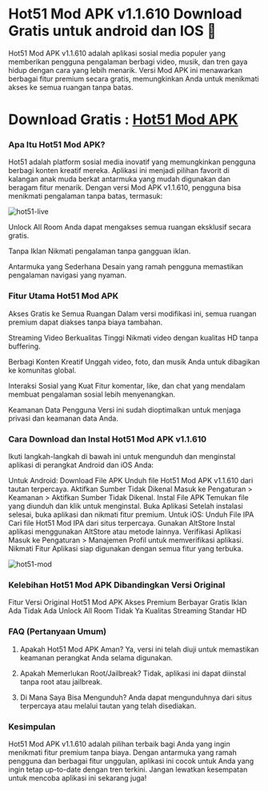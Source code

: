# Hot51 Mod APK v1.1.610 Download Gratis untuk android dan IOS 👋

Hot51 Mod APK v1.1.610 adalah aplikasi sosial media populer yang memberikan pengguna pengalaman berbagi video, musik, dan tren gaya hidup dengan cara yang lebih menarik. Versi Mod APK ini menawarkan berbagai fitur premium secara gratis, memungkinkan Anda untuk menikmati akses ke semua ruangan tanpa batas.

# Download Gratis :  [Hot51 Mod APK](https://hot51-apk.gamemodfree.com)

### Apa Itu Hot51 Mod APK?
Hot51 adalah platform sosial media inovatif yang memungkinkan pengguna berbagi konten kreatif mereka. Aplikasi ini menjadi pilihan favorit di kalangan anak muda berkat antarmuka yang mudah digunakan dan beragam fitur menarik. Dengan versi Mod APK v1.1.610, pengguna bisa menikmati pengalaman tanpa batas, termasuk:

![hot51-live](https://github.com/user-attachments/assets/6c982932-a685-45a0-990f-589a9d244027)


Unlock All Room
Anda dapat mengakses semua ruangan eksklusif secara gratis.

Tanpa Iklan
Nikmati pengalaman tanpa gangguan iklan.

Antarmuka yang Sederhana
Desain yang ramah pengguna memastikan pengalaman navigasi yang nyaman.

### Fitur Utama Hot51 Mod APK
Akses Gratis ke Semua Ruangan
Dalam versi modifikasi ini, semua ruangan premium dapat diakses tanpa biaya tambahan.

Streaming Video Berkualitas Tinggi
Nikmati video dengan kualitas HD tanpa buffering.

Berbagi Konten Kreatif
Unggah video, foto, dan musik Anda untuk dibagikan ke komunitas global.

Interaksi Sosial yang Kuat
Fitur komentar, like, dan chat yang mendalam membuat pengalaman sosial lebih menyenangkan.

Keamanan Data Pengguna
Versi ini sudah dioptimalkan untuk menjaga privasi dan keamanan data Anda.

### Cara Download dan Instal Hot51 Mod APK v1.1.610
Ikuti langkah-langkah di bawah ini untuk mengunduh dan menginstal aplikasi di perangkat Android dan iOS Anda:

Untuk Android:
Download File APK
Unduh file Hot51 Mod APK v1.1.610 dari tautan terpercaya.
Aktifkan Sumber Tidak Dikenal
Masuk ke Pengaturan > Keamanan > Aktifkan Sumber Tidak Dikenal.
Instal File APK
Temukan file yang diunduh dan klik untuk menginstal.
Buka Aplikasi
Setelah instalasi selesai, buka aplikasi dan nikmati fitur premium.
Untuk iOS:
Unduh File IPA
Cari file Hot51 Mod IPA dari situs terpercaya.
Gunakan AltStore
Instal aplikasi menggunakan AltStore atau metode lainnya.
Verifikasi Aplikasi
Masuk ke Pengaturan > Manajemen Profil untuk memverifikasi aplikasi.
Nikmati Fitur
Aplikasi siap digunakan dengan semua fitur yang terbuka.

![hot51-mod](https://github.com/user-attachments/assets/b250d633-4966-4da0-a726-f3630511992d)


### Kelebihan Hot51 Mod APK Dibandingkan Versi Original
Fitur	Versi Original	Hot51 Mod APK
Akses Premium	Berbayar	Gratis
Iklan	Ada	Tidak Ada
Unlock All Room	Tidak	Ya
Kualitas Streaming	Standar	HD

### FAQ (Pertanyaan Umum)
1. Apakah Hot51 Mod APK Aman?
Ya, versi ini telah diuji untuk memastikan keamanan perangkat Anda selama digunakan.

2. Apakah Memerlukan Root/Jailbreak?
Tidak, aplikasi ini dapat diinstal tanpa root atau jailbreak.

3. Di Mana Saya Bisa Mengunduh?
Anda dapat mengunduhnya dari situs terpercaya atau melalui tautan yang telah disediakan.

### Kesimpulan
Hot51 Mod APK v1.1.610 adalah pilihan terbaik bagi Anda yang ingin menikmati fitur premium tanpa biaya. Dengan antarmuka yang ramah pengguna dan berbagai fitur unggulan, aplikasi ini cocok untuk Anda yang ingin tetap up-to-date dengan tren terkini. Jangan lewatkan kesempatan untuk mencoba aplikasi ini sekarang juga!
